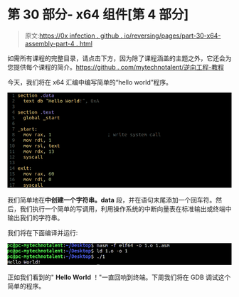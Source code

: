 # 第 30 部分- x64 组件[第 4 部分]

> 原文:[https://0x infection . github . io/reversing/pages/part-30-x64-assembly-part-4 . html](https://0xinfection.github.io/reversing/pages/part-30-x64-assembly-part-4.html)

如需所有课程的完整目录，请点击下方，因为除了课程涵盖的主题之外，它还会为您提供每个课程的简介。[https://github . com/mytechnotalent/逆向工程-教程](https://github.com/mytechnotalent/Reverse-Engineering-Tutorial)

今天，我们将在 x64 汇编中编写简单的“hello world”程序。

![](img/a34ece7f8a7e12c8f5bee1e20b442f6d.png)

我们简单地在**中创建一个字符串。data** 段，并在语句末尾添加一个回车符。然后，我们执行一个简单的写调用，利用操作系统的中断向量表在标准输出或终端中输出我们的字符串。

我们将在下面编译并运行:

![](img/3439f1018c28c4abf6e2bee33f0acaa0.png)

正如我们看到的" **Hello World** ！"一直回响到终端。下周我们将在 GDB 调试这个简单的程序。